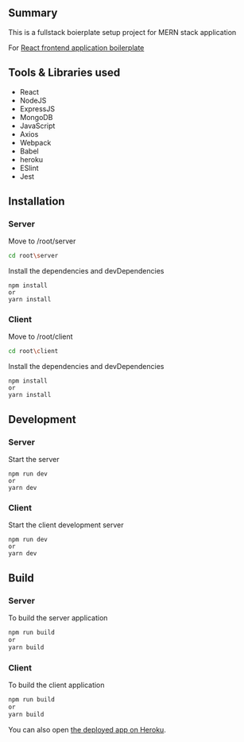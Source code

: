 ## Summary

This is a fullstack boierplate setup project for MERN stack application

For [React frontend application boilerplate](https://github.com/Vishwanath-Ramesh/react-boilerplate)

## Tools & Libraries used

- React
- NodeJS
- ExpressJS
- MongoDB
- JavaScript
- Axios
- Webpack
- Babel
- heroku
- ESlint
- Jest

## Installation

### Server

Move to /root/server

```sh
cd root\server
```

Install the dependencies and devDependencies

```
npm install
or
yarn install
```

### Client

Move to /root/client

```sh
cd root\client
```

Install the dependencies and devDependencies

```
npm install
or
yarn install
```

## Development

### Server

Start the server

```
npm run dev
or
yarn dev
```

### Client

Start the client development server

```
npm run dev
or
yarn dev
```

## Build

### Server

To build the server application

```sh
npm run build
or
yarn build
```

### Client

To build the client application

```sh
npm run build
or
yarn build
```

You can also open
[the deployed app on Heroku](https://codaglobal-leaderboard.herokuapp.com/).

